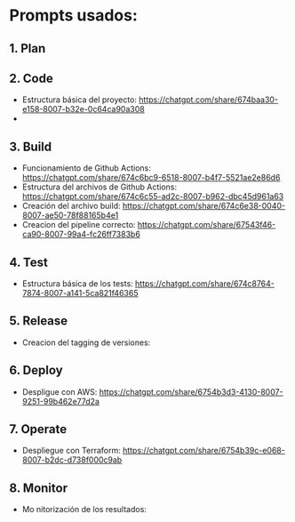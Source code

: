 # Prompts usados:

## 1. Plan

## 2. Code

 -  Estructura básica del proyecto: https://chatgpt.com/share/674baa30-e158-8007-b32e-0c64ca90a308
 - 
## 3. Build
 -  Funcionamiento de Github Actions: https://chatgpt.com/share/674c6bc9-6518-8007-b4f7-5521ae2e86d6
 - Estructura del archivos de Github Actions: https://chatgpt.com/share/674c6c55-ad2c-8007-b962-dbc45d961a63
 - Creación del archivo build: https://chatgpt.com/share/674c6e38-0040-8007-ae50-78f88165b4e1
  - Creacion del pipeline correcto: https://chatgpt.com/share/67543f46-ca90-8007-99a4-fc26ff7383b6 

## 4. Test
 - Estructura básica de los tests: https://chatgpt.com/share/674c8764-7874-8007-a141-5ca821f46365

 
## 5. Release
 - Creacion del tagging de versiones: 

## 6. Deploy
 - Despligue con AWS: https://chatgpt.com/share/6754b3d3-4130-8007-9251-99b462e77d2a

## 7. Operate
 - Despliegue con Terraform: https://chatgpt.com/share/6754b39c-e068-8007-b2dc-d738f000c9ab

## 8. Monitor
 - Mo nitorización de los resultados: 
